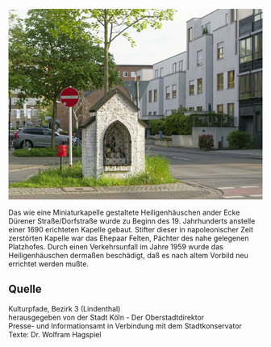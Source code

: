 ![Heiligenhäuschen](./images/05315000-b03-t06/p6.5.jpg)

Das wie eine Miniaturkapelle gestaltete Heiligenhäuschen ander Ecke Dürener Straße/Dorfstraße wurde zu Beginn des 19. Jahrhunderts anstelle einer 1690 erichteten Kapelle gebaut. Stifter dieser in napoleonischer Zeit zerstörten Kapelle war das Ehepaar Felten, Pächter des nahe gelegenen Platzhofes. Durch einen Verkehrsunfall im Jahre 1959 wurde das Heiligenhäuschen dermaßen beschädigt, daß es nach altem Vorbild neu errichtet werden mußte.

## Quelle

Kulturpfade, Bezirk 3 (Lindenthal)  
herausgegeben von der Stadt Köln - Der Oberstadtdirektor  
Presse- und Informationsamt in Verbindung mit dem Stadtkonservator  
Texte: Dr. Wolfram Hagspiel